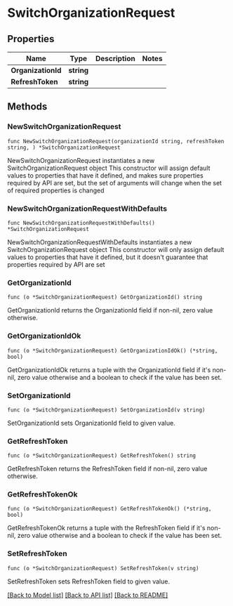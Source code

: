 # SwitchOrganizationRequest

## Properties

Name | Type | Description | Notes
------------ | ------------- | ------------- | -------------
**OrganizationId** | **string** |  | 
**RefreshToken** | **string** |  | 

## Methods

### NewSwitchOrganizationRequest

`func NewSwitchOrganizationRequest(organizationId string, refreshToken string, ) *SwitchOrganizationRequest`

NewSwitchOrganizationRequest instantiates a new SwitchOrganizationRequest object
This constructor will assign default values to properties that have it defined,
and makes sure properties required by API are set, but the set of arguments
will change when the set of required properties is changed

### NewSwitchOrganizationRequestWithDefaults

`func NewSwitchOrganizationRequestWithDefaults() *SwitchOrganizationRequest`

NewSwitchOrganizationRequestWithDefaults instantiates a new SwitchOrganizationRequest object
This constructor will only assign default values to properties that have it defined,
but it doesn't guarantee that properties required by API are set

### GetOrganizationId

`func (o *SwitchOrganizationRequest) GetOrganizationId() string`

GetOrganizationId returns the OrganizationId field if non-nil, zero value otherwise.

### GetOrganizationIdOk

`func (o *SwitchOrganizationRequest) GetOrganizationIdOk() (*string, bool)`

GetOrganizationIdOk returns a tuple with the OrganizationId field if it's non-nil, zero value otherwise
and a boolean to check if the value has been set.

### SetOrganizationId

`func (o *SwitchOrganizationRequest) SetOrganizationId(v string)`

SetOrganizationId sets OrganizationId field to given value.


### GetRefreshToken

`func (o *SwitchOrganizationRequest) GetRefreshToken() string`

GetRefreshToken returns the RefreshToken field if non-nil, zero value otherwise.

### GetRefreshTokenOk

`func (o *SwitchOrganizationRequest) GetRefreshTokenOk() (*string, bool)`

GetRefreshTokenOk returns a tuple with the RefreshToken field if it's non-nil, zero value otherwise
and a boolean to check if the value has been set.

### SetRefreshToken

`func (o *SwitchOrganizationRequest) SetRefreshToken(v string)`

SetRefreshToken sets RefreshToken field to given value.



[[Back to Model list]](../README.md#documentation-for-models) [[Back to API list]](../README.md#documentation-for-api-endpoints) [[Back to README]](../README.md)


